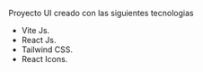 Proyecto UI creado con las siguientes tecnologias

- Vite Js.
- React Js.
- Tailwind CSS.
- React Icons.
